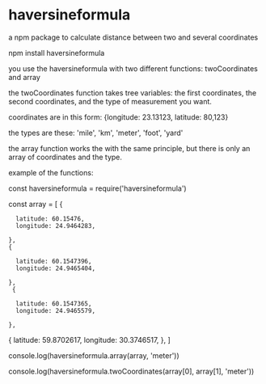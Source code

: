# haversineformula
a npm package to calculate distance between two and several coordinates

npm install haversineformula

you use the haversineformula with two different functions: 
twoCoordinates and array

the twoCoordinates function takes tree variables:
the first coordinates, the second coordinates, and the type of measurement you want.

coordinates are in this form: {longitude: 23.13123, latitude: 80,123}

the types are these: 'mile', 'km', 'meter', 'foot', 'yard'

the array function works the with the same principle, but there is only
an array of coordinates and the type. 

example of the functions: 

const haversineformula = require('haversineformula')

const array = [
   {

      latitude: 60.15476,
      longitude: 24.9464283,

    },
    {

      latitude: 60.1547396,
      longitude: 24.9465404,

    },
     {

      latitude: 60.1547365,
      longitude: 24.9465579,

    },
   {
      latitude: 59.8702617,
      longitude: 30.3746517,
    },
  ]

  console.log(haversineformula.array(array, 'meter'))

  console.log(haversineformula.twoCoordinates(array[0], array[1], 'meter'))